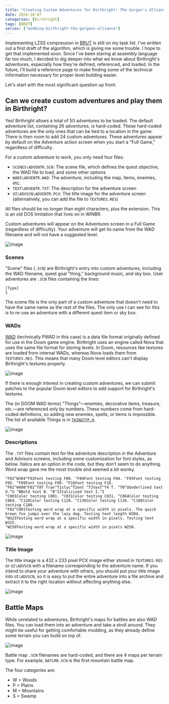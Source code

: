 ```yaml
---
title: "Creating Custom Adventures for Birthright: The Gorgon's Alliance"
date: 2024-10-07
categories: [Birthright]
tags: [BRUT]
series: ["modding-birthright-the-gorgons-alliance"]
---
```


Implementing LZSS compression in [BRUT][github-brut] is still on my task list. I've written out a first draft of the algorithm, which is giving me some trouble. I hope to get that implemented soon. Since I've been staring at assembly language far too much, I decided to dig deeper into what we know about Birthright's adventures, especially how they're defined, referenced, and loaded. In the future, I'll build a reference page to make finding some of the technical information necessary for proper level building easier.

Let's start with the most significant question up front:

## Can we create custom adventures and play them in Birthright?

Yes! Birthright allows a total of 50 adventures to be loaded. The default adventure list, containing 26 adventures, is hard-coded. These hard-coded adventures are the only ones that can be tied to a location in the game. There is then room to add 24 custom adventures. These adventures appear by default on the Adventure action screen when you start a "Full Game," regardless of difficulty.

For a custom adventure to work, you only need four files:

* `SCENES\ADVENTR.SCN`: The scene file, which defines the quest objective, the WAD file to load, and some other options
* `WADS\ADVENTR.WAD`: The adventure, including the map, items, enemies, etc.
* `TEXT\ADVENTR.TXT`: The description for the adventure screen
* `UI\ADVSCN\ADVENTR.PCX`: The title image for the adventure screen (alternatively, you can add the file to `TEXTURES.RES`)

All files should be no longer than eight characters, plus the extension. This is an old DOS limitation that lives on in WINBR.

Custom adventures will appear on the Adventures screen in a Full Game (regardless of difficulty). Your adventure will get its name from the WAD filename and will not have a suggested level.

![image](/img/posts/modding_birthright/birthrt-custom-adventure.png)

### Scenes

"Scene" files (`.SCN`) are Birthright's entry into custom adventures, including the WAD filename, quest goal "thing," background music, and sky box. User adventures are `.SCN` files containing the lines:

    [Type]
    1

The scene file is the only part of a custom adventure that doesn't need to have the same name as the rest of the files. The only use I can see for this is to re-use an adventure with a different quest item or sky box.

### WADs

[WAD][doomwiki-wad] (technically PWAD in this case) is a data file format originally defined for use in the Doom game engine. Birthright uses an engine called Nova that uses the same file format for storing levels. In Doom, resources like textures are loaded from internal WADs, whereas Nova loads them from `TEXTURES.RES`. This means that many Doom level editors can't display Birthright's textures properly.

![image](/img/posts/modding_birthright/slade-textures.png)

If there is enough interest in creating custom adventures, we can submit patches to the popular Doom level editors to add support for Birthright's textures.

The (in DOOM WAD terms) "Things"&mdash;enemies, decorative items, treasure, etc.&mdash;are referenced only by numbers. These numbers come from hard-coded definitions, so adding new enemies, spells, or items is impossible. The list of available Things is in [`THINGTYP.H`][github-things].

![image](/img/posts/modding_birthright/slade-things.png)

### Descriptions

The `.TXT` files contain text for the adventure description in the Adventure and Advisors screens, including some customization for font styles, as below. Italics are an option in the code, but they don't seem to do anything. Word wrap gave me the most trouble and seemed a bit wonky.

    ^F02^W304^F02Font testing F00. ^F04Font testing F04. ^F05Font testing F05. ^F09Font testing F09. ^F16Font testing F16.
    ^F02^W400^F02^T0T Tran^T1sluc^T2ent ^T3text^T4 T. ^T0^UUnderlined text U.^U ^BBold text B. ^B^IItalicized text I.^I
    ^C001Color testing C001. ^C031Color testing C031. ^C064Color testing C064. ^C120Color testing C120. ^C136Color testing C136. ^C188Color testing C188.
    ^F02^C001Testing word wrap at a specific width in pixels. The quick brown fox jumps over the lazy dog. Testing text length W304.
    ^W325Testing word wrap at a specific width in pixels. Testing text W325.
    ^W250Testing word wrap at a specific width in pixels W250.

![image](/img/posts/modding_birthright/birthrt-custom-text.png) 

### Title Image

The title image is a 432 x 233 pixel PCX image either stored in `TEXTURES.RES` or `UI\ADVSCN` with a filename corresponding to the adventure name. If you intend to share your adventure with others, you should put your title image into `UI\ADVSCN`, so it is easy to put the entire adventure into a file archive and extract it to the right location without affecting anything else.

![image](/img/posts/modding_birthright/userpic.png)

## Battle Maps

While unrelated to adventures, Birthright's maps for battles are also WAD files. You can load them into an adventure and take a stroll around. They might be useful for getting comfortable modding, as they already define some terrain you can build on top of.

![image](/img/posts/modding_birthright/birthrt-battlemap-adventure.png)

Battle map `.SCN` filenames are hard-coded, and there are 4 maps per terrain type. For example, `BATLM0.SCN` is the first mountain battle map.

The four categories are:

* W = Woods
* P = Plains
* M = Mountains
* S = Swamp

[doomwiki-wad]: https://doomwiki.org/wiki/WAD
[github-brut]: https://github.com/Shiryou/brut
[github-things]: https://gist.github.com/Shiryou/d6e4d9889777a192998cfba0866bcddf